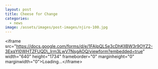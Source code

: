 ```yaml
---
layout: post
title: Cheese for Change
categories:
  - news
image: /assets/images/post-images/njiro-100.jpg
---
```


&lt;iframe src="https://docs.google.com/forms/d/e/1FAIpQLSe3cDhKllBW3r9OYZ2-3ExqYl0WHTZFUQD\_Irm3LwV7NsgAOQ/viewform?embedded=true" width="640" height="1734" frameborder="0" marginheight="0" marginwidth="0"&gt;Loading...&lt;/iframe&gt;